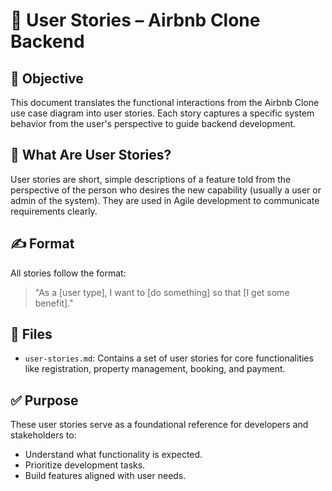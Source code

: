 # 🧾 User Stories – Airbnb Clone Backend

## 📌 Objective

This document translates the functional interactions from the Airbnb Clone use case diagram into user stories. Each story captures a specific system behavior from the user's perspective to guide backend development.

## 📄 What Are User Stories?

User stories are short, simple descriptions of a feature told from the perspective of the person who desires the new capability (usually a user or admin of the system). They are used in Agile development to communicate requirements clearly.

## ✍️ Format

All stories follow the format:

> "As a [user type], I want to [do something] so that [I get some benefit]."

## 📂 Files

- `user-stories.md`: Contains a set of user stories for core functionalities like registration, property management, booking, and payment.

## ✅ Purpose

These user stories serve as a foundational reference for developers and stakeholders to:

- Understand what functionality is expected.
- Prioritize development tasks.
- Build features aligned with user needs.
